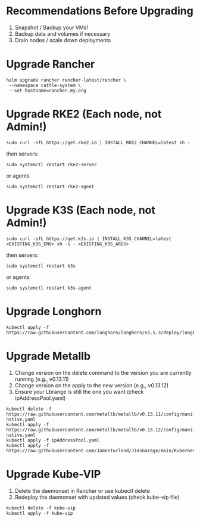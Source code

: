 # Recommendations Before Upgrading
1. Snapshot / Backup your VMs!
2. Backup data and volumes if necessary
3. Drain nodes / scale down deployments

# Upgrade Rancher
```
helm upgrade rancher rancher-latest/rancher \
 --namespace cattle-system \
 --set hostname=rancher.my.org
```
# Upgrade RKE2 (Each node, not Admin!)
```
sudo curl -sfL https://get.rke2.io | INSTALL_RKE2_CHANNEL=latest sh -
```
then servers:
```
sudo systemctl restart rke2-server
```
or agents
```
sudo systemctl restart rke2-agent
```
# Upgrade K3S (Each node, not Admin!)
```
sudo curl -sfL https://get.k3s.io | INSTALL_K3S_CHANNEL=latest <EXISTING_K3S_ENV> sh -s - <EXISTING_K3S_ARGS>
```
then servers:
```
sudo systemctl restart k3s
```
or agents
```
sudo systemctl restart k3s-agent
```

# Upgrade Longhorn
```
kubectl apply -f https://raw.githubusercontent.com/longhorn/longhorn/v1.5.3/deploy/longhorn.yaml
```

# Upgrade Metallb
1. Change version on the delete command to the version you are currently running (e.g., v0.13.11)
2. Change version on the apply to the new version (e.g., v0.13.12)
3. Ensure your Lbrange is still the one you want (check ipAddressPool.yaml)
```
kubectl delete -f https://raw.githubusercontent.com/metallb/metallb/v0.13.11/config/manifests/metallb-native.yaml
kubectl apply -f https://raw.githubusercontent.com/metallb/metallb/v0.13.12/config/manifests/metallb-native.yaml
kubectl apply -f ipAddressPool.yaml
kubectl apply -f https://raw.githubusercontent.com/JamesTurland/JimsGarage/main/Kubernetes/RKE2/l2Advertisement.yaml
```

# Upgrade Kube-VIP
1. Delete the daemonset in Rancher or use kubectl delete
2. Redeploy the daemonset with updated values (check kube-vip file)
```
kubectl delete -f kube-vip
kubectl apply -f kube-vip
```